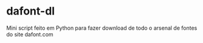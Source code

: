 # dafont-dl
Mini script feito em Python para fazer download de todo o arsenal de fontes do site dafont.com
